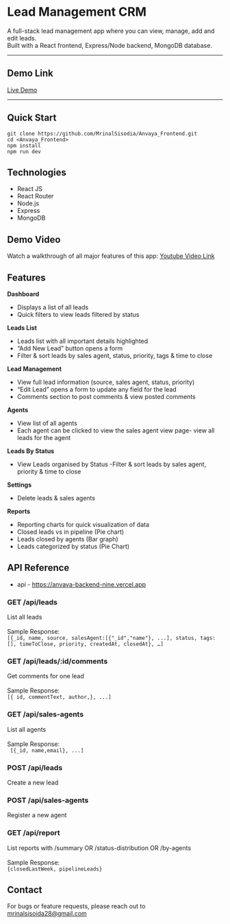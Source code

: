 # Lead Management CRM

A full-stack lead management app where you can view, manage, add and edit leads.  
Built with a React frontend, Express/Node backend, MongoDB database.

---

## Demo Link

[Live Demo](https://anvaya-frontend-pi.vercel.app/)  

---


## Quick Start

```
git clone https://github.com/MrinalSisodia/Anvaya_Frontend.git
cd <Anvaya_Frontend>
npm install
npm run dev
```

## Technologies
- React JS
- React Router
- Node.js
- Express
- MongoDB

## Demo Video
Watch a walkthrough of all major features of this app:
[Youtube Video Link](https://youtu.be/wfA3g3_RW8Q)

## Features
**Dashboard**
- Displays a list of all leads
- Quick filters to view leads filtered by status

**Leads List**
- Leads list with all important details highlighted
- “Add New Lead” button opens a form
- Filter & sort leads by sales agent, status, priority, tags & time to close


**Lead Management**
- View full lead information (source, sales agent, status, priority)
- “Edit Lead” opens a form to update any field for the lead 
- Comments section to post comments & view posted comments

**Agents**
- View list of all agents
- Each agent can be clicked to view the sales agent view page- view all leads for the agent

**Leads By Status**
- View Leads organised by Status
-Filter & sort leads by sales agent, priority & time to close

**Settings**
- Delete leads & sales agents

**Reports** 
- Reporting charts for quick visualization of data
- Closed leads vs in pipeline (Pie chart)
- Leads closed by agents (Bar graph)
- Leads categorized by status (Pie Chart)


## API Reference 
- api - https://anvaya-backend-nine.vercel.app

### **GET	/api/leads**<br>	 
List all leads<br>	 
Sample Response:<br>
```[{_id, name, source, salesAgent:[{"_id","name"}, ...], status, tags:[], timeToClose, priority, createdAt, closedAt}, …]```

### **GET	/api/leads/:id/comments**<br>	 	
Get comments for one lead<br>		
Sample Response:<br>
```[{ id, commentText, author,}, ...]```

### **GET	/api/sales-agents**<br>	 
List all agents<br>	 
Sample Response:<br>
``` [{_id, name,email}, ...]```

### **POST	/api/leads**<br> 	
Create a new lead<br>	

### **POST	/api/sales-agents**<br>  	
Register a new agent<br> 	

### **GET	/api/report**<br>	 
List reports with /summary OR  /status-distribution OR /by-agents <br>	 
Sample Response:<br>
```{closedLastWeek, pipelineLeads} ```


## Contact
For bugs or feature requests, please reach out to mrinalsisoida28@gmail.com